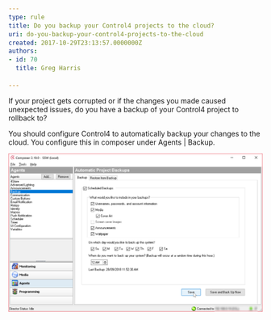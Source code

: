 ```yaml
---
type: rule
title: Do you backup your Control4 projects to the cloud?
uri: do-you-backup-your-control4-projects-to-the-cloud
created: 2017-10-29T23:13:57.0000000Z
authors:
- id: 70
  title: Greg Harris

---
```


If your project gets corrupted or if the changes you made caused unexpected issues, do you have a backup of your Control4 project to rollback to?
 
You should configure Control4 to automatically backup your changes to the cloud.  You configure this in composer under Agents | Backup.


![Configure backups in Composer under Agents | Backup](control4-backup.jpg)
